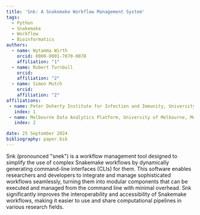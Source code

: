 ```yaml
---
title: 'Snk: A Snakemake Workflow Management System'
tags:
  - Python
  - Snakemake
  - Workflow
  - Bioinformatics
authors:
  - name: Wytamma Wirth
    orcid: 0000-0001-7070-0078
    affiliation: "1"
  - name: Robert Turnbull
    orcid: 
    affiliation: "2"
  - name: Simon Mutch
    orcid: 
    affiliation: "2"
affiliations:
 - name: Peter Doherty Institute for Infection and Immunity, University of Melbourne, Australia
   index: 1
 - name: Melbourne Data Analytics Platform, University of Melbourne, Melbourne 3010, Australia
   index: 2

date: 25 September 2024
bibliography: paper.bib
---
```


Snk (pronounced "snek") is a workflow management tool designed to simplify the use of complex Snakemake workflows by dynamically generating command-line interfaces (CLIs) for them. This software enables researchers and developers to integrate and manage sophisticated workflows seamlessly, turning them into modular components that can be executed and managed from the command line with minimal overhead. Snk significantly improves the interoperability and accessibility of Snakemake workflows, making it easier to use and share computational pipelines in various research fields.
